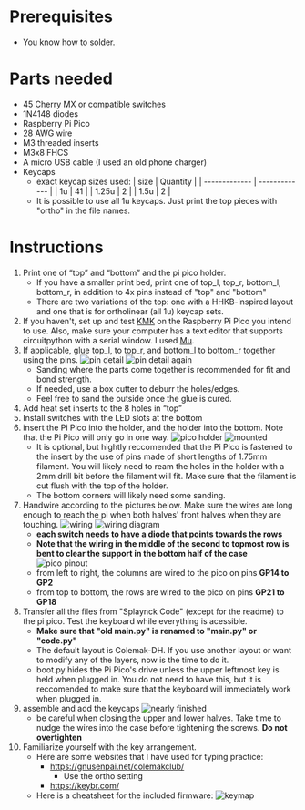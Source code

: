 # Prerequisites
- You know how to solder.
# Parts needed
- 45 Cherry MX or compatible switches
- 1N4148 diodes
- Raspberry Pi Pico
- 28 AWG wire
- M3 threaded inserts
- M3x8 FHCS
- A micro USB cable (I used an old phone charger)
- Keycaps
    - exact keycap sizes used:
      | size | Quantity |
      | ------------- | ------------- |
      | 1u    | 41 |
      | 1.25u | 2  |
      | 1.5u  | 2  |
    - It is possible to use all 1u keycaps. Just print the top pieces with "ortho" in the file names.

# Instructions
1. Print one of “top” and “bottom” and the pi pico holder.
    - If you have a smaller print bed, print one of top_l, top_r, bottom_l, bottom_r, in addition to 4x pins instead of "top" and "bottom"
    - There are two variations of the top: one with a HHKB-inspired layout and one that is for ortholinear (all 1u) keycap sets.
2. If you haven't, set up and test [KMK](https://github.com/KMKfw/kmk_firmware/blob/master/docs/Getting_Started.md) on the Raspberry Pi Pico you intend to use. Also, make sure your computer has a text editor that supports circuitpython with a serial window. I used [Mu](https://codewith.mu/).
3. If applicable, glue top_l, to top_r, and bottom_l to bottom_r together using the pins.
![pin detail](/images/IMG-5249.jpg)
![pin detail again](/images/IMG-5247.jpg) 
    - Sanding where the parts come together is recommended for fit and bond strength.
    - If needed, use a box cutter to deburr the holes/edges.
    - Feel free to sand the outside once the glue is cured.
4. Add heat set inserts to the 8 holes in “top”
5. Install switches with the LED slots at the bottom
6. insert the Pi Pico into the holder, and the holder into the bottom. Note that the Pi Pico will only go in one way.
![pico holder](/images/hodl_the_pico.jpg)
![mounted](/images/pico_mounted.jpg)
    - It is optional, but hightly reccomended that the Pi Pico is fastened to the insert by the use of pins made of short lengths of 1.75mm filament. You will likely need to ream the holes in the holder with a 2mm drill bit before the filament will fit. Make sure that the filament is cut flush with the top of the holder.
    - The bottom corners will likely need some sanding.
7. Handwire according to the pictures below. Make sure the wires are long enough to reach the pi when both halves' front halves when they are touching.
![wiring](/images/all_wired.jpg)
![wiring diagram](/images/splaynck_wiring.png)
    - **each switch needs to have a diode that points towards the rows**
    - **Note that the wiring in the middle of the second to topmost row is bent to clear the support in the bottom half of the case**
![pico pinout](https://www.raspberrypi.com/documentation/microcontrollers/images/pico-pinout.svg)
    - from left to right, the columns are wired to the pico on pins **GP14 to GP2**
    - from top to bottom, the rows are wired to the pico on pins **GP21 to GP18**
8. Transfer all the files from "Splaynck Code" (except for the readme) to the pi pico. Test the keyboard while everything is acessible.
    - **Make sure that "old main.py" is renamed to "main.py" or "code.py"**
    - The default layout is Colemak-DH. If you use another layout or want to modify any of the layers, now is the time to do it.
    - boot.py hides the Pi Pico's drive unless the upper leftmost key is held when plugged in. You do not need to have this, but it is reccomended to make sure that the keyboard will immediately work when plugged in.
9. assemble and add the keycaps
![nearly finished](/images/IMG-5255.jpg)
    - be careful when closing the upper and lower halves. Take time to nudge the wires into the case before tightening the screws. **Do not overtighten**    
10. Familiarize yourself with the key arrangement.
    - Here are some websites that I have used for typing practice:
        - https://gnusenpai.net/colemakclub/
            - Use the ortho setting
        - https://keybr.com/
    - Here is a cheatsheet for the included firmware:
![keymap](/images/cheatsheet.PNG)

